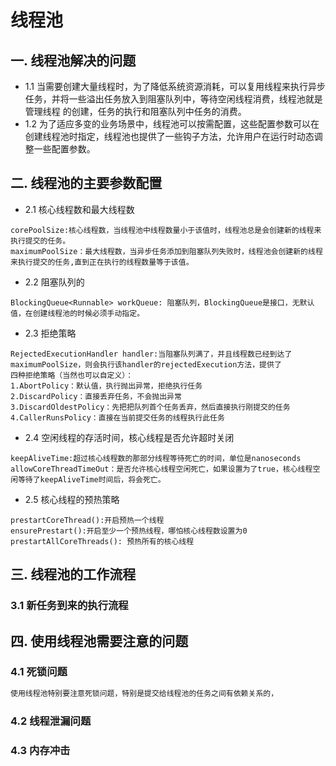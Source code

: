 # 线程池
## 一. 线程池解决的问题
- 1.1 当需要创建大量线程时，为了降低系统资源消耗，可以复用线程来执行异步任务，并将一些溢出任务放入到阻塞队列中，等待空闲线程消费，线程池就是管理线程
的创建，任务的执行和阻塞队列中任务的消费。
- 1.2 为了适应多变的业务场景中，线程池可以按需配置，这些配置参数可以在创建线程池时指定，线程池也提供了一些钩子方法，允许用户在运行时动态调整一些配置参数。
## 二. 线程池的主要参数配置
- 2.1 核心线程数和最大线程数
```text
corePoolSize:核心线程数，当线程池中线程数量小于该值时，线程池总是会创建新的线程来执行提交的任务。
maximumPoolSize：最大线程数，当异步任务添加到阻塞队列失败时，线程池会创建新的线程来执行提交的任务,直到正在执行的线程数量等于该值。
```
- 2.2 阻塞队列的
```text
BlockingQueue<Runnable> workQueue: 阻塞队列，BlockingQueue是接口，无默认值，在创建线程池的时候必须手动指定。
```
- 2.3 拒绝策略
```text
RejectedExecutionHandler handler:当阻塞队列满了，并且线程数已经到达了maximumPoolSize，则会执行该handler的rejectedExecution方法，提供了
四种拒绝策略（当然也可以自定义）：
1.AbortPolicy：默认值，执行抛出异常，拒绝执行任务
2.DiscardPolicy：直接丢弃任务，不会抛出异常
3.DiscardOldestPolicy：先把把队列首个任务丢弃，然后直接执行刚提交的任务
4.CallerRunsPolicy：直接在当前提交任务的线程执行此任务
```
- 2.4 空闲线程的存活时间，核心线程是否允许超时关闭
```text
keepAliveTime:超过核心线程数的那部分线程等待死亡的时间，单位是nanoseconds
allowCoreThreadTimeOut：是否允许核心线程空闲死亡，如果设置为了true，核心线程空闲等待了keepAliveTime时间后，将会死亡。
```
- 2.5 核心线程的预热策略
```text
prestartCoreThread():开启预热一个线程
ensurePrestart():开启至少一个预热线程，哪怕核心线程数设置为0
prestartAllCoreThreads(): 预热所有的核心线程
```

## 三. 线程池的工作流程
### 3.1 新任务到来的执行流程

## 四. 使用线程池需要注意的问题
### 4.1 死锁问题
```txt
使用线程池特别要注意死锁问题，特别是提交给线程池的任务之间有依赖关系的，

```
### 4.2 线程泄漏问题
### 4.3 内存冲击